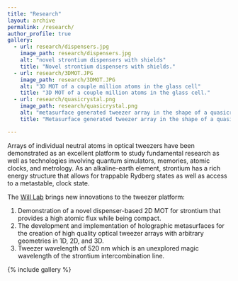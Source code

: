 ```yaml
---
title: "Research"
layout: archive
permalink: /research/
author_profile: true
gallery:
  - url: research/dispensers.jpg
    image_path: research/dispensers.jpg
    alt: "novel strontium dispensers with shields"
    title: "Novel strontium dispensers with shields."
  - url: research/3DMOT.JPG
    image_path: research/3DMOT.JPG
    alt: "3D MOT of a couple million atoms in the glass cell"
    title: "3D MOT of a couple million atoms in the glass cell."
  - url: research/quasicrystal.png
    image_path: research/quasicrystal.png
    alt: "metasurface generated tweezer array in the shape of a quasicrystal"
    title: "Metasurface generated tweezer array in the shape of a quasicrystal."

---
```

Arrays of individual neutral atoms in optical tweezers have been demonstrated as an excellent platform to study fundamental research as well as technologies involving quantum simulators, memories, atomic clocks, and metrology. As an alkaline-earth element, strontium has a rich energy structure that allows for trappable Rydberg states as well as access to a metastable, clock state.

The [Will Lab](https://www.will-lab.com/) brings new innovations to the tweezer platform:
1. Demonstration of a novel dispenser-based 2D MOT for strontium that provides a high atomic flux while being compact.
2. The development and implementation of holographic metasurfaces for the creation of high quality optical tweezer arrays with arbitrary geometries in 1D, 2D, and 3D.
3. Tweezer wavelength of 520 nm which is an unexplored magic wavelength of the strontium intercombination line.

{% include gallery %}
